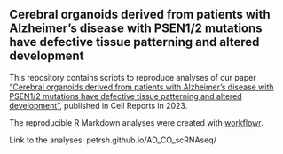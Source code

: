 ## Cerebral organoids derived from patients with Alzheimer’s disease with PSEN1/2 mutations have defective tissue patterning and altered development

This repository contains scripts to reproduce analyses of our paper [“Cerebral organoids derived from patients with Alzheimer’s disease with PSEN1/2 mutations have defective tissue patterning and altered development”](https://www.cell.com/cell-reports/fulltext/S2211-1247(23)01322-0), published in Cell Reports in 2023.

The reproducible R Markdown analyses were created with [workflowr](https://github.com/workflowr/workflowr). 

Link to the analyses: petrsh.github.io/AD_CO_scRNAseq/

